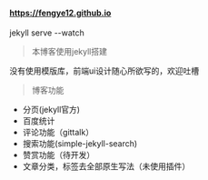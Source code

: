 #### https://fengye12.github.io

jekyll serve --watch

> 本博客使用jekyll搭建  

没有使用模版库，前端ui设计随心所欲写的，欢迎吐槽  

> 博客功能

- 分页(jekyll官方)
- 百度统计
- 评论功能（gittalk）
- 搜索功能(simple-jekyll-search)
- 赞赏功能（待开发）
- 文章分类，标签去全部原生写法（未使用插件）
